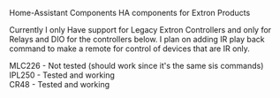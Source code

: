 Home-Assistant Components 
HA components for Extron Products 

Currently I only Have support for Legacy Extron Controllers and only for Relays and DIO for the controllers below. 
I plan on adding IR play back command to make a remote for control of devices that are IR only.
  
MLC226 - Not tested (should work since it's the same sis commands)
IPL250 - Tested and working  
CR48 - Tested and working 
